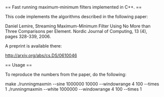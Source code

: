 == Fast running maximum-minimum filters implemented in C++. ==


This code implements the algorithms described in the following paper:

Daniel Lemire, Streaming Maximum-Minimum Filter Using No More than 
Three Comparisons per Element. Nordic Journal of Computing, 13 (4), pages 328-339, 2006. 

A preprint is available there:

http://arxiv.org/abs/cs.DS/0610046

== Usage == 

To reproduce the numbers from the paper, do the following:

make
./runningmaxmin --sine 1000000 10000 --windowrange 4 100  --times 1
./runningmaxmin --white 1000000 --windowrange 4 100  --times 1


